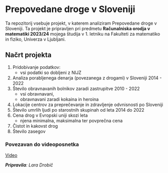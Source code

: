 # Prepovedane droge v Sloveniji

Ta repozitorij vsebuje projekt, v katerem analiziram Prepovedane droge v Sloveniji. Ta projekt je pripravljen pri predmetu **Računalniska orodja v matematiki 2023/24** mojega študija v 1. letniku na Fakulteti za matematiko in fiziko, Univerza v Ljubljani.


## Načrt projekta
1. Pridobivanje podatkov:
    * vsi podatki so dobljeni z NIJZ
2. Analiza porabljenega denarja (povezanega z drogami) v Sloveniji 2014 - 2022
3. Število obravnavanih bolnikov zaradi zastrupitve 2010 - 2022
    * vsi obravnavani,
    * obravnavani zaradi kokaina in heroina
3. Lokacije centrov za preprečevanje in zdravljenje odvnisnosti po Sloveniji
4. Število umrlih ljudi po starostnih skupinah od leta 2014 do 2022
5. Cena drog v Evropski uniji skozi leta
    * njena minimalna, maksimalna ter povprečna cena
6. Čistot in kakovst drog
7. Število zasegov
   
### Povezavan do videoposnetka 
[Video](https://youtu.be/hNGgH8sq5Fs)

_**Pripravila**: Lara Drobič_
